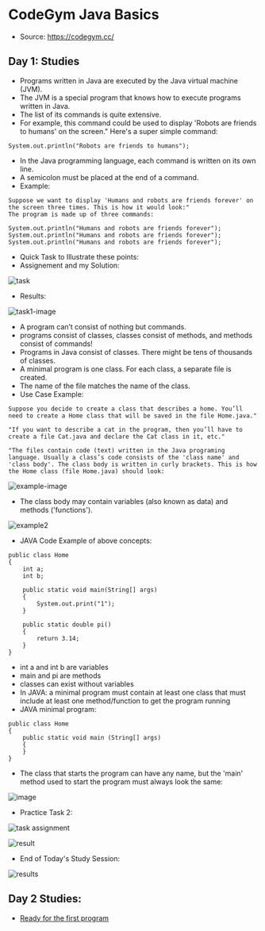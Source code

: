 # CodeGym Java Basics
* Source: https://codegym.cc/  

## Day 1: Studies 
* Programs written in Java are executed by the Java virtual machine (JVM). 
* The JVM is a special program that knows how to execute programs written in Java.
* The list of its commands is quite extensive. 
* For example, this command could be used to display 'Robots are friends to humans' on the screen."
Here's a super simple command:
```
System.out.println("Robots are friends to humans");
```
* In the Java programming language, each command is written on its own line. 
* A semicolon must be placed at the end of a command.
* Example: 
```
Suppose we want to display 'Humans and robots are friends forever' on the screen three times. This is how it would look:"
The program is made up of three commands:

System.out.println("Humans and robots are friends forever");
System.out.println("Humans and robots are friends forever");
System.out.println("Humans and robots are friends forever");
```
* Quick Task to Illustrate these points: 
* Assignement and my Solution: 

![task](https://github.com/EO4wellness/T-I-L/blob/main/JAVA/Images/CodeGym/JavaBasics/01_task-assignment.jpg)


* Results: 

![task1-image](https://github.com/EO4wellness/T-I-L/blob/main/JAVA/Images/CodeGym/JavaBasics/2021-09-09-task1.jpg)

* A program can’t consist of nothing but commands.
* programs consist of classes, classes consist of methods, and methods consist of commands!
* Programs in Java consist of classes. There might be tens of thousands of classes. 
* A minimal program is one class. For each class, a separate file is created. 
* The name of the file matches the name of the class.
* Use Case Example: 
```
Suppose you decide to create a class that describes a home. You’ll need to create a Home class that will be saved in the file Home.java."

"If you want to describe a cat in the program, then you’ll have to create a file Cat.java and declare the Cat class in it, etc."

"The files contain code (text) written in the Java programing language. Usually a class’s code consists of the 'class name' and 'class body'. The class body is written in curly brackets. This is how the Home class (file Home.java) should look:

```

![example-image](https://github.com/EO4wellness/T-I-L/blob/main/JAVA/Images/CodeGym/JavaBasics/ex_public-class-home.jpg)


* The class body may contain variables (also known as data) and methods ('functions').

![example2](https://github.com/EO4wellness/T-I-L/blob/main/JAVA/Images/CodeGym/JavaBasics/ex_2.jpg)

* JAVA Code Example of above concepts:
```
public class Home
{
    int a;
    int b;

    public static void main(String[] args)
    {
        System.out.print("1");
    }

    public static double pi()
    {
        return 3.14;
    }
}
```
* int a and int b are variables
* main and pi are methods
* classes can exist without variables
* In JAVA: a minimal program must contain at least one class that must include at least one method/function to get the program running 
* JAVA minimal program: 
```
public class Home
{
    public static void main (String[] args)
    {
    }
}
```
* The class that starts the program can have any name, but the 'main' method used to start the program must always look the same:

![image](https://github.com/EO4wellness/T-I-L/blob/main/JAVA/Images/CodeGym/JavaBasics/ex_3.jpg) 

* Practice Task 2: 

![task assignment](https://github.com/EO4wellness/T-I-L/blob/main/JAVA/Images/CodeGym/JavaBasics/02_task-assignment.jpg)

![result](https://github.com/EO4wellness/T-I-L/blob/main/JAVA/Images/CodeGym/JavaBasics/2021-09-09-task2.jpg) 

* End of Today's Study Session: 

![results](https://github.com/EO4wellness/T-I-L/blob/main/JAVA/Images/CodeGym/JavaBasics/2021-09-09--earned-today.jpg) 

## Day 2 Studies: 
* [Ready for the first program](https://codegym.cc/quests/lectures/questsyntax.level00.lecture03)
